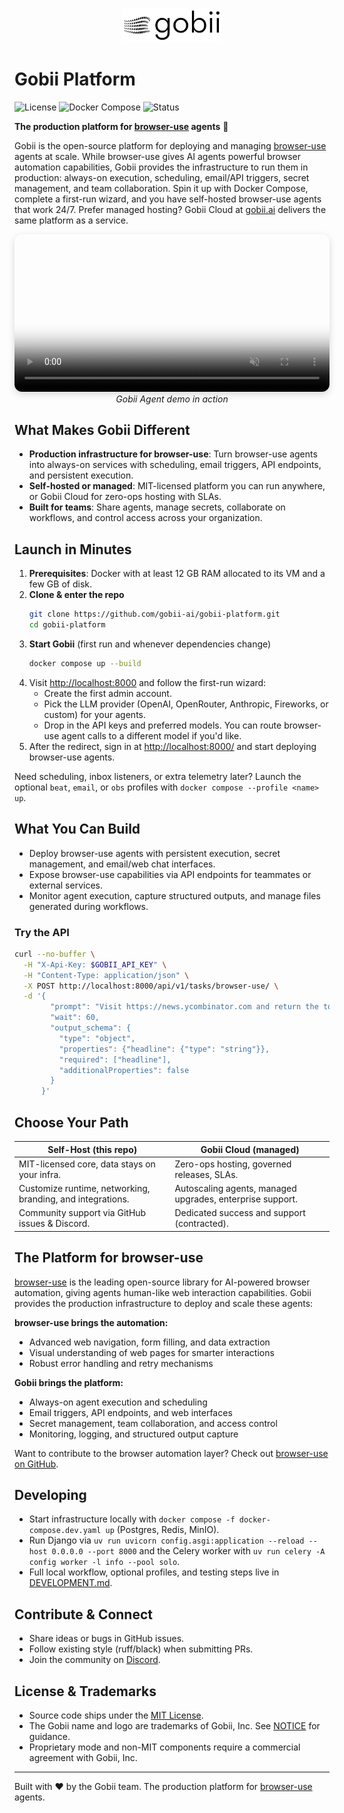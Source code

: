 <p align="center">
  <picture>
    <source media="(prefers-color-scheme: dark)" srcset="assets/logo/noBgWhite.png" />
    <source media="(prefers-color-scheme: light)" srcset="assets/logo/noBgBlack.png" />
    <img src="assets/logo/noBgBlack.png" alt="Gobii logo" width="160" />
  </picture>
</p>

# Gobii Platform

![License](https://img.shields.io/badge/license-MIT-green.svg)
![Docker Compose](https://img.shields.io/badge/docker-compose-blue?logo=docker)
![Status](https://img.shields.io/badge/status-early%20access-orange)

**The production platform for [browser-use](https://github.com/browser-use/browser-use) agents** 🚀

Gobii is the open-source platform for deploying and managing [browser-use](https://github.com/browser-use/browser-use) agents at scale. While browser-use gives AI agents powerful browser automation capabilities, Gobii provides the infrastructure to run them in production: always-on execution, scheduling, email/API triggers, secret management, and team collaboration. Spin it up with Docker Compose, complete a first-run wizard, and you have self-hosted browser-use agents that work 24/7. Prefer managed hosting? Gobii Cloud at [gobii.ai](https://gobii.ai) delivers the same platform as a service.

<div style="width: 100%; text-align: center">
  <video
    src="https://github.com/user-attachments/assets/b18068c6-695c-4a21-ac08-c298218b7882"
    width="800"
    controls
    muted
    loop
    playsinline
    poster="https://github.com/user-attachments/assets/ab12cd34-ef56-7890-gh12-ijkl3456mnop"
    style="border-radius:12px;box-shadow:0 4px 12px rgba(0,0,0,0.15);max-width:100%;height:auto;"
  >
  </video>
  <br/>
  <em>Gobii Agent demo in action</em>
</div>

## What Makes Gobii Different
- **Production infrastructure for browser-use**: Turn browser-use agents into always-on services with scheduling, email triggers, API endpoints, and persistent execution.
- **Self-hosted or managed**: MIT-licensed platform you can run anywhere, or Gobii Cloud for zero-ops hosting with SLAs.
- **Built for teams**: Share agents, manage secrets, collaborate on workflows, and control access across your organization.

## Launch in Minutes
1. **Prerequisites**: Docker with at least 12 GB RAM allocated to its VM and a few GB of disk.
2. **Clone & enter the repo**
   ```bash
   git clone https://github.com/gobii-ai/gobii-platform.git
   cd gobii-platform
   ```
3. **Start Gobii** (first run and whenever dependencies change)
   ```bash
   docker compose up --build
   ```
4. Visit [http://localhost:8000](http://localhost:8000) and follow the first-run wizard:
   - Create the first admin account.
   - Pick the LLM provider (OpenAI, OpenRouter, Anthropic, Fireworks, or custom) for your agents.
   - Drop in the API keys and preferred models. You can route browser-use agent calls to a different model if you'd like.
5. After the redirect, sign in at [http://localhost:8000/](http://localhost:8000/) and start deploying browser-use agents.

Need scheduling, inbox listeners, or extra telemetry later? Launch the optional `beat`, `email`, or `obs` profiles with `docker compose --profile <name> up`.

## What You Can Build
- Deploy browser-use agents with persistent execution, secret management, and email/web chat interfaces.
- Expose browser-use capabilities via API endpoints for teammates or external services.
- Monitor agent execution, capture structured outputs, and manage files generated during workflows.

### Try the API
```bash
curl --no-buffer \
  -H "X-Api-Key: $GOBII_API_KEY" \
  -H "Content-Type: application/json" \
  -X POST http://localhost:8000/api/v1/tasks/browser-use/ \
  -d '{
        "prompt": "Visit https://news.ycombinator.com and return the top headline",
        "wait": 60,
        "output_schema": {
          "type": "object",
          "properties": {"headline": {"type": "string"}},
          "required": ["headline"],
          "additionalProperties": false
        }
      }'
```

## Choose Your Path
| Self-Host (this repo) | Gobii Cloud (managed) |
| --- | --- |
| MIT-licensed core, data stays on your infra. | Zero-ops hosting, governed releases, SLAs. |
| Customize runtime, networking, branding, and integrations. | Autoscaling agents, managed upgrades, enterprise support. |
| Community support via GitHub issues & Discord. | Dedicated success and support (contracted). |

## The Platform for browser-use

[browser-use](https://github.com/browser-use/browser-use) is the leading open-source library for AI-powered browser automation, giving agents human-like web interaction capabilities. Gobii provides the production infrastructure to deploy and scale these agents:

**browser-use brings the automation:**
- Advanced web navigation, form filling, and data extraction
- Visual understanding of web pages for smarter interactions
- Robust error handling and retry mechanisms

**Gobii brings the platform:**
- Always-on agent execution and scheduling
- Email triggers, API endpoints, and web interfaces
- Secret management, team collaboration, and access control
- Monitoring, logging, and structured output capture

Want to contribute to the browser automation layer? Check out [browser-use on GitHub](https://github.com/browser-use/browser-use).

## Developing
- Start infrastructure locally with `docker compose -f docker-compose.dev.yaml up` (Postgres, Redis, MinIO).
- Run Django via `uv run uvicorn config.asgi:application --reload --host 0.0.0.0 --port 8000` and the Celery worker with `uv run celery -A config worker -l info --pool solo`.
- Full local workflow, optional profiles, and testing steps live in [DEVELOPMENT.md](DEVELOPMENT.md).

## Contribute & Connect
- Share ideas or bugs in GitHub issues.
- Follow existing style (ruff/black) when submitting PRs.
- Join the community on [Discord](https://discord.gg/yyDB8GwxtE).

## License & Trademarks
- Source code ships under the [MIT License](LICENSE).
- The Gobii name and logo are trademarks of Gobii, Inc. See [NOTICE](NOTICE) for guidance.
- Proprietary mode and non-MIT components require a commercial agreement with Gobii, Inc.

---

Built with ❤️ by the Gobii team. The production platform for [browser-use](https://github.com/browser-use/browser-use) agents.
